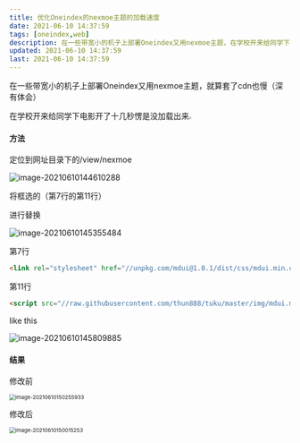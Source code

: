 ```yaml
---
title: 优化Oneindex的nexmoe主题的加载速度
date: 2021-06-10 14:37:59
tags: [oneindex,web]
description: 在一些带宽小的机子上部署Oneindex又用nexmoe主题，在学校开来给同学下电影开了十几秒愣是没加载出来
updated: 2021-06-10 14:37:59
last: 2021-06-10 14:37:59
---
```


在一些带宽小的机子上部署Oneindex又用nexmoe主题，就算套了cdn也慢（深有体会）

在学校开来给同学下电影开了十几秒愣是没加载出来<img src="https://raw.hzchu.top/thun888/jian/master/coolapk_emotion_42_diaoxie.png" style="zoom:25%;" />

#### 方法

定位到网址目录下的/view/nexmoe

![image-20210610144610288](https://raw.hzchu.top/thun888/tuku/master/img/20210610144611.png)

将框选的（第7行的第11行）

进行替换

![image-20210610145355484](https://raw.hzchu.top/thun888/tuku/master/img/20210610145355.png)

第7行

```html
<link rel="stylesheet" href="//unpkg.com/mdui@1.0.1/dist/css/mdui.min.css">
```

第11行

```html
<script src="//raw.githubusercontent.com/thun888/tuku/master/img/mdui.min.js"></script>
```

like this

![image-20210610145809885](https://raw.hzchu.top/thun888/tuku/master/img/20210610145809.png)

#### 结果

修改前

<img src="https://raw.hzchu.top/thun888/tuku/master/img/20210610150256.png" alt="image-20210610150255933" style="zoom:67%;" />

修改后

<img src="https://raw.hzchu.top/thun888/tuku/master/img/20210610150015.png" alt="image-20210610150015253" style="zoom:67%;" />